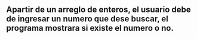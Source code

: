## Apartir de un arreglo de enteros, el usuario debe de ingresar un numero que dese buscar, el programa mostrara si existe el numero o no. ## 
